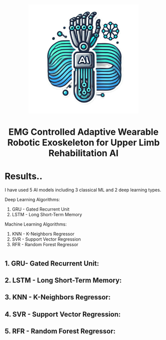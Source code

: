 #
<p align="center">
    <img width="350" src=Image/Logo_01.png alt="Logo">
</p>

<h1 align="center">
  EMG Controlled Adaptive Wearable Robotic Exoskeleton for Upper Limb Rehabilitation AI
</h1>

# Results..
I have used 5 AI models including 3 classical ML and 2 deep learning types.

Deep Learning Algorithms:
1. GRU - Gated Recurrent Unit
2. LSTM - Long Short-Term Memory 

Machine Learning Algorithms:
1. KNN - K-Neighbors Regressor
2. SVR - Support Vector Regression
3. RFR - Random Forest Regressor
   
#
## 1. GRU- Gated Recurrent Unit:
## 2. LSTM - Long Short-Term Memory: 
## 3. KNN - K-Neighbors Regressor:
## 4. SVR - Support Vector Regression:
## 5. RFR - Random Forest Regressor:

